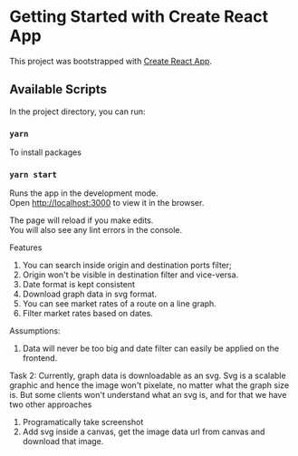 # Getting Started with Create React App

This project was bootstrapped with [Create React App](https://github.com/facebook/create-react-app).

## Available Scripts

In the project directory, you can run:

### `yarn`

To install packages

### `yarn start`

Runs the app in the development mode.\
Open [http://localhost:3000](http://localhost:3000) to view it in the browser.

The page will reload if you make edits.\
You will also see any lint errors in the console.

Features

1. You can search inside origin and destination ports filter;
2. Origin won't be visible in destination filter and vice-versa.
3. Date format is kept consistent
4. Download graph data in svg format.
5. You can see market rates of a route on a line graph.
6. Filter market rates based on dates.

Assumptions:

1. Data will never be too big and date filter can easily be applied on the frontend.



Task 2:
Currently, graph data is downloadable as an svg. Svg is a scalable graphic and hence the image won't pixelate, no matter what 
the graph size is. But some clients won't understand what an svg is, and for that we have two other approaches
1. Programatically take screenshot
2. Add svg inside a canvas, get the image data url from canvas and download that image.